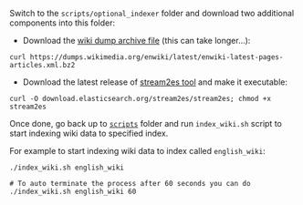 Switch to the `scripts/optional_indexer` folder and download two additional components
into this folder: 

- Download the [wiki dump archive file](https://dumps.wikimedia.org/enwiki/latest/enwiki-latest-pages-articles.xml.bz2) (this can take longer...):

````
curl https://dumps.wikimedia.org/enwiki/latest/enwiki-latest-pages-articles.xml.bz2
````    
- Download the latest release of [stream2es tool](https://github.com/elastic/stream2es#install) and make it executable:

````
curl -O download.elasticsearch.org/stream2es/stream2es; chmod +x stream2es
````

Once done, go back up to [`scripts`](scripts) folder and run `index_wiki.sh`
script to start indexing wiki data to specified index.

For example to start indexing wiki data to index called `english_wiki`:
 
````
./index_wiki.sh english_wiki

# To auto terminate the process after 60 seconds you can do
./index_wiki.sh english_wiki 60 
````